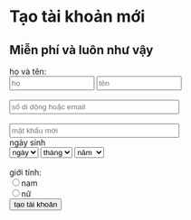 # Tạo tài khoản mới
## Miễn phí và luôn như vậy

<title>btvn</title>
<script>
function checkinformation(){
var ae = document.forms["create"]["fname"].value;
if (ae == "") {
        alert("Hãy điền họ!");
        return false;
		}
var br = document.forms["create"]["lname"].value;
if (br == "") {
        alert("Hãy điền tên! ");
        return false;
		}
var cf = document.forms["create"]["sdtoremail"].value;
 if (cf == "") {
        alert("Hãy điền số điện thoại hoặc Email!");
        return false;
		}
var di = document.forms["create"]["bday"].value;
if (di ==""){
		alert("Hãy điền mật khẩu!");
		return false;
	}
var en = document.forms["create"]["bmonth"].value;
if (en ==""){
		alert("Hãy chọn ngày sinh!");
		return false;
	}
var fa = document.forms["create"]["byear"].value;
if (fa ==""){
		alert("Hãy chọn tháng sinh!");
		return false;
	}
var gato = document.forms["create"]["gender"].value;
if (gato ==""){
		alert("Hãy chọn năm sinh!")
		return false;
	}
var hi = document.forms["create"]["password"].value;
if (hi == "")
		alert("Hãy chọn giới tính!");
		return false;
}
</script>
họ và tên: <br>
<form name="create" onsubmit="return checkinformation()">
<input type="text" name="fname" placeholder="họ"  style="width: 150px; height: 25px; " > 
<input type="text" name="lname" placeholder="tên" style="width: 150px; height: 25px;" ><br><br>
<input type="text" name="sdtoremail" placeholder="số di dộng hoặc email"  style="width: 300px; height: 25px;"><br><br>
<input type="password" name="password" placeholder="mật khẩu mới"  style="width: 300px; height: 25px;"><br>
ngày sinh <br>
<select name="bday" >
	<option value="" selected>ngày</option>
	<option value="1">1</option>
	<option value="2">2</option>
	<option value="3">3</option>
	<option value="4">4</option>
	<option value="5">5</option>
	<option value="6">6</option>
	<option value="7">7</option>
	<option value="8">8</option>
	<option value="9">9</option>
	<option value="10">10</option>
	<option value="11">11</option>
	<option value="12">12</option>
	<option value="13">13</option>
	<option value="14">14</option>
	<option value="15">15</option>
	<option value="16">16</option>
	<option value="17">17</option>
	<option value="18">18</option>
	<option value="19">19</option>
	<option value="20">20</option>
	<option value="21">21</option>
	<option value="22">22</option>
	<option value="23">23</option>
	<option value="24">24</option>
	<option value="25">25</option>
	<option value="26">26</option>
	<option value="27">27</option>
	<option value="28">28</option>
	<option value="29">29</option>
	<option value="30">30</option>
	<option value="31">31</option>
</select>	
<select name="bmonth">
	<option value="" selected> tháng </option>
	<option value="1">1</option>
	<option value="2">2</option>
	<option value="3">3</option>
	<option value="4">4</option>
	<option value="5">5</option>
	<option value="6">6</option>
	<option value="7">7</option>
	<option value="8">8</option>
	<option value="9">9</option>
	<option value="10">10</option>
	<option value="11">11</option>
	<option value="12">12</option>
</select>
<select name="byear">
	<option value="" selected> năm </option>
	<option value="2017">2017</option>
	<option value="2016">2016</option>
	<option value="2015">2015</option>
	<option value="2014">2014</option>
	<option value="2013">2013</option>
	<option value="2012">2012</option>
	<option value="2011">2011</option>
	<option value="2010">2010</option>
	<option value="2009">2009</option>
	<option value="2008">2008</option>
	<option value="2007">2007</option>
	<option value="2006">2006</option>
	<option value="2005">2005</option>
	<option value="2004">2004</option>
	<option value="2003">2003</option>
	<option value="2002">2002</option>
	<option value="2001">2001</option>
	<option value="2000">2000</option>
	<option value="1999">1999</option>
	<option value="1997">1997</option>
	<option value="1996">1996</option>
	<option value="1995">1995</option>
	<option value="1994">1994</option>
	<option value="1993">1993</option>
	<option value="1992">1992</option>
	<option value="1991">1991</option>
	<option value="1990">1990</option>
	<option value="1989">1989</option>
	<option value="1988">1988</option>
	<option value="1987">1987</option>
	<option value="1986">1986</option>
	<option value="1985">1985</option>
	<option value="1984">1984</option>
	<option value="1983">1983</option>
	<option value="1982">1982</option>
	<option value="1981">1981</option>
	<option value="1980">1980</option>
	<option value="1979">1979</option>
	<option value="1978">1978</option>
	<option value="1977">1977</option>
	<option value="1976">1976</option>
	<option value="1975">1975</option>
	<option value="1974">1974</option>
	<option value="1973">1973</option>
	<option value="1972">1972</option>
	<option value="1971">1971</option>
	<option value="1970">1970</option>
	<option value="1969">1969</option>
	<option value="1968">1968</option>
	<option value="1967">1967</option>
	<option value="1966">1966</option>
	<option value="1965">1965</option>
	<option value="1964">1964</option>
	<option value="1963">1963</option>
	<option value="1962">1962</option>
	<option value="1961">1961</option>
	<option value="1960">1960</option>
	<option value="1959">1959</option>
	<option value="1958">1958</option>
	<option value="1957">1957</option>
	<option value="1956">1956</option>
	<option value="1955">1955</option>
	<option value="1954">1954</option>
	<option value="1953">1953</option>
	<option value="1952">1952</option>
	<option value="1951">1951</option>
	<option value="1950">1950</option>
	<option value="1949">1949</option>
	<option value="1948">1948</option>
	<option value="1947">1947</option>
	<option value="1946">1946</option>
	<option value="1945">1945</option>
	<option value="1944">1944</option>
	<option value="1943">1943</option>
	<option value="1942">1942</option>
</select><br><br>
giới tính:<br> 
<input type="radio" name="gender" value="nam" >nam<br>
<input type="radio" name="gender" value="nữ">nữ<br>
<input id="button!" type="submit" name="submited" value="tạo tài khoản" >
</form>
